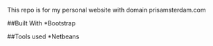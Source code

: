 This repo is for my personal website with domain prisamsterdam.com

##Built With
*Bootstrap

##Tools used
*Netbeans


